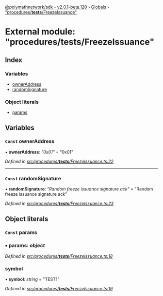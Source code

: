 [@polymathnetwork/sdk - v2.0.1-beta.120](../README.md) › [Globals](../globals.md) › ["procedures/**tests**/FreezeIssuance"](_procedures___tests___freezeissuance_.md)

# External module: "procedures/**tests**/FreezeIssuance"

## Index

### Variables

- [ownerAddress](_procedures___tests___freezeissuance_.md#const-owneraddress)
- [randomSignature](_procedures___tests___freezeissuance_.md#const-randomsignature)

### Object literals

- [params](_procedures___tests___freezeissuance_.md#const-params)

## Variables

### `Const` ownerAddress

• **ownerAddress**: _"0x01"_ = "0x01"

_Defined in [src/procedures/**tests**/FreezeIssuance.ts:22](https://github.com/PolymathNetwork/polymath-sdk/blob/1da5bc5/src/procedures/__tests__/FreezeIssuance.ts#L22)_

---

### `Const` randomSignature

• **randomSignature**: _"Random freeze issuance signature ack"_ = "Random freeze issuance signature ack"

_Defined in [src/procedures/**tests**/FreezeIssuance.ts:23](https://github.com/PolymathNetwork/polymath-sdk/blob/1da5bc5/src/procedures/__tests__/FreezeIssuance.ts#L23)_

## Object literals

### `Const` params

### ▪ **params**: _object_

_Defined in [src/procedures/**tests**/FreezeIssuance.ts:18](https://github.com/PolymathNetwork/polymath-sdk/blob/1da5bc5/src/procedures/__tests__/FreezeIssuance.ts#L18)_

### symbol

• **symbol**: _string_ = "TEST1"

_Defined in [src/procedures/**tests**/FreezeIssuance.ts:19](https://github.com/PolymathNetwork/polymath-sdk/blob/1da5bc5/src/procedures/__tests__/FreezeIssuance.ts#L19)_
